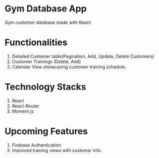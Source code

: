# Gym Database App

Gym customer database made with React.

# Functionalities

1. Detailed Customer table(Pagination, Add, Update, Delete Customers)
2. Customer Trainings (Delete, Add)
3. Calendar View showcasing customer training schedule.

# Technology Stacks

1. React
2. React-Router
3. Moment js

# Upcoming Features

1. Firebase Authentication
2. Improved training views with customer info.
